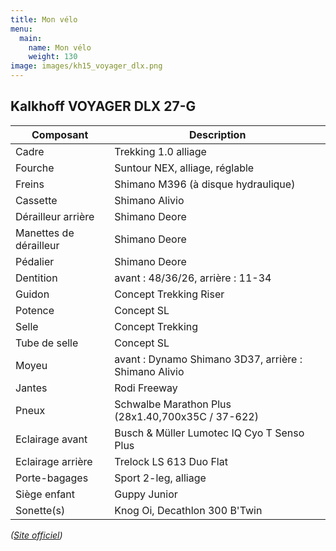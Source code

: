 ```yaml
---
title: Mon vélo
menu:
  main:
    name: Mon vélo
    weight: 130
image: images/kh15_voyager_dlx.png
---
```

## Kalkhoff VOYAGER DLX 27-G

| Composant | Description |
| --------- | ----------- |
| Cadre | Trekking 1.0 alliage |
| Fourche | Suntour NEX, alliage, réglable |
| Freins | Shimano M396 (à disque hydraulique) |
| Cassette | Shimano Alivio |
| Dérailleur arrière | Shimano Deore |
| Manettes de dérailleur | Shimano Deore |
| Pédalier | Shimano Deore |
| Dentition | avant : 48/36/26, arrière : 11-34 |
| Guidon | Concept Trekking Riser |
| Potence | Concept SL |
| Selle | Concept Trekking |
| Tube de selle | Concept SL |
| Moyeu | avant : Dynamo Shimano 3D37, arrière : Shimano Alivio |
| Jantes | Rodi Freeway |
| Pneux | Schwalbe Marathon Plus (28x1.40,700x35C /	37-622) |
| Eclairage avant | Busch & Müller Lumotec IQ Cyo T Senso Plus |
| Eclairage arrière | Trelock LS 613 Duo Flat |
| Porte-bagages | Sport 2-leg, alliage |
| Siège enfant | Guppy Junior |
| Sonette(s) | Knog Oi, Decathlon 300 B'Twin |

_([Site officiel](https://www.kalkhoff-bikes.com/en/bikes/2017/bike/fitness/voyager-dlx-27-g.html))_
